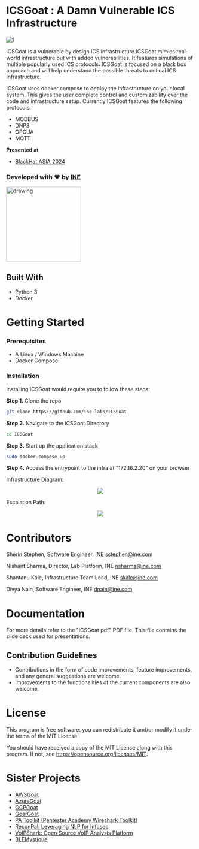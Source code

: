 # ICSGoat : A Damn Vulnerable ICS Infrastructure

![1](https://github.com/user-attachments/assets/9b297982-1521-4a0f-9567-24328b440ca7)

ICSGoat is a vulnerable by design ICS infrastructure.ICSGoat mimics real-world infrastructure but with added vulnerabilities. It features simulations of multiple popularly used ICS protocols. ICSGoat is focused on a black box approach and will help understand the possible threats to critical ICS Infrastructure.

ICSGoat uses docker compose to deploy the infrastructure on your local system. This gives the user complete control and customizability over the code and infrastructure setup. 
Currently ICSGoat features the following protocols:
- MODBUS
- DNP3
- OPCUA
- MQTT


**Presented at**

- [BlackHat ASIA 2024](https://www.blackhat.com/us-24/arsenal/schedule/index.html#icsgoat-a-damn-vulnerable-ics-infrastructure-39448)

### Developed with :heart: by [INE](https://ine.com/) 

[<img src="https://user-images.githubusercontent.com/25884689/184508144-f0196d79-5843-4ea6-ad39-0c14cd0da54c.png" alt="drawing" width="200"/>](https://discord.gg/TG7bpETgbg)

## Built With

* Python 3
* Docker


# Getting Started

### Prerequisites

* A Linux / Windows Machine
* Docker Compose


### Installation

Installing ICSGoat would require you to follow these steps:


**Step 1.** Clone the repo
```sh
git clone https://github.com/ine-labs/ICSGoat
```

**Step 2.** Navigate to the ICSGoat Directory
```sh
cd ICSGoat
```

**Step 3.** Start up the application stack
```sh
sudo docker-compose up
```

**Step 4.** Access the entrypoint to the infra at "172.16.2.20" on your browser

Infrastructure Diagram:

<p align="center">
  <img src="https://github.com/user-attachments/assets/f29e641e-e1bf-4bd4-8e35-7ccd4272f2f6">
</p>

Escalation Path:

<p align="center">
  <img src="https://github.com/user-attachments/assets/667e5e57-8272-4c29-bd08-a1549d09cd35">
</p>



# Contributors

Sherin Stephen, Software Engineer, INE <sstephen@ine.com>

Nishant Sharma, Director, Lab Platform, INE <nsharma@ine.com>

Shantanu Kale, Infrastructure Team Lead, INE  <skale@ine.com>

Divya Nain, Software Engineer, INE <dnain@ine.com> 



# Documentation

For more details refer to the "ICSGoat.pdf" PDF file. This file contains the slide deck used for presentations.


## Contribution Guidelines

* Contributions in the form of code improvements, feature improvements, and any general suggestions are welcome. 
* Improvements to the functionalities of the current components are also welcome. 

# License

This program is free software: you can redistribute it and/or modify it under the terms of the MIT License.

You should have received a copy of the MIT License along with this program. If not, see https://opensource.org/licenses/MIT.

# Sister Projects

- [AWSGoat](https://github.com/ine-labs/AWSGoat)
- [AzureGoat](https://github.com/ine-labs/AzureGoat)
- [GCPGoat](https://github.com/ine-labs/GCPGoat)
- [GearGoat](https://github.com/ine-labs/GearGoat)
- [PA Toolkit (Pentester Academy Wireshark Toolkit)](https://github.com/pentesteracademy/patoolkit)
- [ReconPal: Leveraging NLP for Infosec](https://github.com/pentesteracademy/reconpal) 
- [VoIPShark: Open Source VoIP Analysis Platform](https://github.com/pentesteracademy/voipshark)
- [BLEMystique](https://github.com/pentesteracademy/blemystique)
